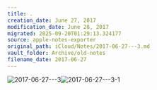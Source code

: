 ```yaml
---
title: .
creation_date: June 27, 2017
modification_date: June 28, 2017
migrated: 2025-09-20T01:29:13.324177
source: apple-notes-exporter
original_path: iCloud/Notes/2017-06-27---3.md
vault_folder: Archive/old-notes
filename_date: 2017-06-27
---
```



![2017-06-27---3](images/2017-06-27---3.png)![2017-06-27---3-1](images/2017-06-27---3-1.png)
